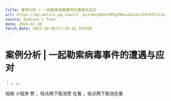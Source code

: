 ```yaml
---
title: 案例分析 | 一起勒索病毒事件的遭遇与应对
url: https://mp.weixin.qq.com/s?__biz=Mzg4Nzk3MTg3MA==&mid=2247487111&idx=1&sn=108a8d7020a1f3d961be629e2cc385de
source: Doonsec's feed
date: 2024-07-20
fetch_date: 2025-10-06T17:39:16.754926
---
```


# 案例分析 | 一起勒索病毒事件的遭遇与应对

：
，
。

视频
小程序
赞
，轻点两下取消赞
在看
，轻点两下取消在看